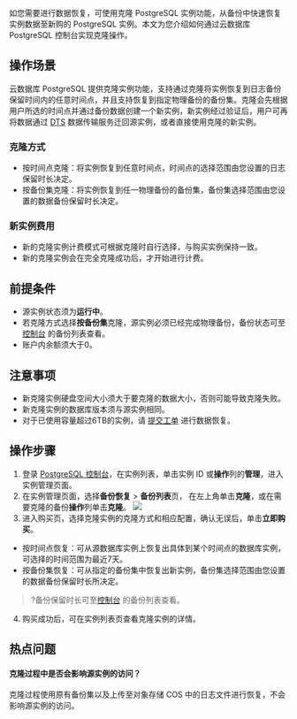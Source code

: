 如您需要进行数据恢复，可使用克隆 PostgreSQL 实例功能，从备份中快速恢复实例数据至新购的 PostgreSQL 实例。本文为您介绍如何通过云数据库 PostgreSQL 控制台实现克隆操作。

## 操作场景
云数据库 PostgreSQL 提供克隆实例功能，支持通过克隆将实例恢复到日志备份保留时间内的任意时间点，并且支持恢复到指定物理备份的备份集。克隆会先根据用户所选的时间点并通过备份数据创建一个新实例，新实例经过验证后，用户可再将数据通过 [DTS](https://cloud.tencent.com/document/product/571/8707) 数据传输服务迁回源实例，或者直接使用克隆的新实例。

### 克隆方式
- 按时间点克隆：将实例恢复到任意时间点，时间点的选择范围由您设置的日志保留时长决定。
- 按备份集克隆：将实例恢复到任一物理备份的备份集，备份集选择范围由您设置的数据备份保留时长决定。

### 新实例费用
- 新的克隆实例计费模式可根据克隆时自行选择，与购买实例保持一致。
- 新的克隆实例会在完全克隆成功后，才开始进行计费。  

## 前提条件
- 源实例状态须为**运行中**。
- 若克隆方式选择**按备份集**克隆，源实例必须已经完成物理备份，备份状态可至 [控制台](https://console.cloud.tencent.com/postgres) 的备份列表查看。
- 账户内余额须大于0。

## 注意事项
- 新克隆实例硬盘空间大小须大于要克隆的数据大小，否则可能导致克隆失败。
- 新克隆实例的数据库版本须与源实例相同。
- 对于已使用容量超过6TB的实例，请 [提交工单](https://console.cloud.tencent.com/workorder/category) 进行数据恢复。

## 操作步骤
1. 登录 [PostgreSQL 控制台](https://console.cloud.tencent.com/postgres)，在实例列表，单击实例 ID 或**操作**列的**管理**，进入实例管理页面。
2. 在实例管理页面，选择**备份恢复** > **备份列表**页， 在左上角单击**克隆**，或在需要克隆的备份**操作**列单击**克隆**。
![](https://qcloudimg.tencent-cloud.cn/raw/294d900c246eadeb86b8730ddab43e24.png)
3. 进入购买页，选择克隆实例的克隆方式和相应配置，确认无误后，单击**立即购买**。
 - 按时间点恢复：可从源数据库实例上恢复出具体到某个时间点的数据库实例，可选择的时间范围为最近7天。
 - 按备份集恢复：可从指定的备份集中恢复出新实例，备份集选择范围由您设置的数据备份保留时长所决定。
>?备份保留时长可至[控制台](https://console.cloud.tencent.com/postgres) 的备份列表查看。
>
4. 购买成功后，可在实例列表页查看克隆实例的详情。

## 热点问题
#### 克隆过程中是否会影响源实例的访问？
克隆过程使用原有备份集以及上传至对象存储 COS 中的日志文件进行恢复，不会影响源实例的访问。

